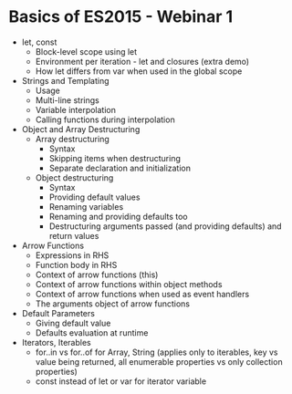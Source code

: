 # Basics of ES2015 - Webinar 1
* let, const
    - Block-level scope using let
    - Environment per iteration - let and closures (extra demo)
    - How let differs from var when used in the global scope
* Strings and Templating
    - Usage
    - Multi-line strings
    - Variable interpolation
    - Calling functions during interpolation
* Object and Array Destructuring
    - Array destructuring
        - Syntax
        - Skipping items when destructuring
        - Separate declaration and initialization
    - Object destructuring
        - Syntax
        - Providing default values
        - Renaming variables
        - Renaming and providing defaults too
        - Destructuring arguments passed (and providing defaults) and return values
* Arrow Functions
    - Expressions in RHS
    - Function body in RHS
    - Context of arrow functions (this)
    - Context of arrow functions within object methods
    - Context of arrow functions when used as event handlers
    - The arguments object of arrow functions
* Default Parameters
    - Giving default value
    - Defaults evaluation at runtime
* Iterators, Iterables
    - for..in vs for..of for Array, String (applies only to iterables, key vs value being returned, all enumerable properties vs only collection properties)
    - const instead of let or var for iterator variable